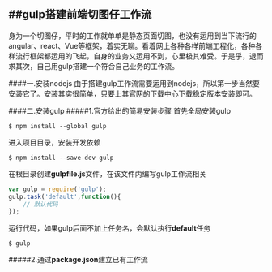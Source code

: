 ##gulp搭建前端切图仔工作流
----

身为一个切图仔，平时的工作就单单是静态页面切图，也没有运用到当下流行的angular、react、Vue等框架，着实无聊。看着网上各种各样前端工程化，各种各样流行框架都运用的飞起，自身的业务又运用不到，心里极其难受。于是乎，退而求其次，自己用gulp搭建一个符合自己业务的工作流。

####一.安装nodejs
由于搭建gulp工作流需要运用到nodejs，所以第一步当然要安装它了。安装其实很简单，只要上其[官网](https://nodejs.org/en/)的下载中心下载稳定版本安装即可。

####二.安装gulp
#####1.官方给出的简易安装步骤
首先全局安装gulp
```  
$ npm install --global gulp
```
进入项目目录，安装开发依赖
```
$ npm install --save-dev gulp
```
在根目录创建**gulpfile.js**文件，在该文件内编写gulp工作流相关
```javascript
var gulp = require('gulp');
gulp.task('default',function(){
	// 默认代码
});
```
运行代码，如果gulp后面不加上任务名，会默认执行**default**任务
```
$ gulp
```
#####2.通过**package.json**建立已有工作流

